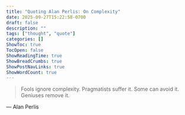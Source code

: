 ```yaml
---
title: "Quoting Alan Perlis: On Complexity"
date: 2025-09-27T15:22:58-0700
draft: false
description: ""
tags: ["thought", "quote"]
categories: []
ShowToc: true
TocOpen: false
ShowReadingTime: true
ShowBreadCrumbs: true
ShowPostNavLinks: true
ShowWordCount: true
---
```


> Fools ignore complexity. Pragmatists suffer it. Some can avoid it. Geniuses remove it.

— Alan Perlis
